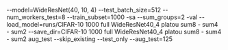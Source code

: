 --model=WideResNet(40, 10, 4) --test_batch_size=512 --num_workers_test=8 --train_subset=1000 -sa --sum_groups=2 -val --load_model=runs/CIFAR-10 1000 full WideResNet40_4 platou sum8 - sum4 - sum2 --save_dir=CIFAR-10 1000 full WideResNet40_4 platou sum8 - sum4 - sum2 aug_test --skip_existing --test_only --aug_test=125